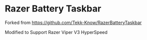 # Razer Battery Taskbar
Forked from https://github.com/Tekk-Know/RazerBatteryTaskbar

Modified to Support Razer Viper V3 HyperSpeed
